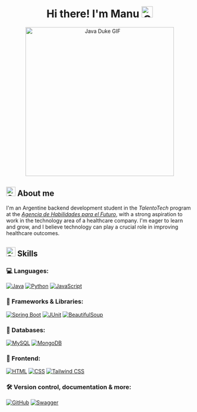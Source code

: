 <div align="center">
  <h1>Hi there! I'm Manu <img src="https://media.giphy.com/media/hvRJCLFzcasrR4ia7z/giphy.gif" width="30" alt="Greeting GIF" title="Greeting GIF"></h2>
  <img src="https://media1.tenor.com/m/JNrPF3XuHXIAAAAd/java-duke.gif" width="400" alt="Java Duke GIF" title="Java Duke Everywhere">
</div>

## <img src="https://github.com/user-attachments/assets/76dc0886-6414-45dc-bcc8-6451efadfeac" alt="Comet GIF" title="Comet GIF" width="25" /> About me
I'm an Argentine backend development student in the *TalentoTech* program at the [*Agencia de Habilidades para el Futuro*](https://buenosaires.gob.ar/educacion/agencia-de-habilidades-para-el-futuro), with a strong aspiration to work in the technology area of a healthcare company. I'm eager to learn and grow, and I believe technology can play a crucial role in improving healthcare outcomes.

## <img src="https://media2.giphy.com/media/QssGEmpkyEOhBCb7e1/giphy.gif?cid=ecf05e47a0n3gi1bfqntqmob8g9aid1oyj2wr3ds3mg700bl&rid=giphy.gif" width ="25" alt="Skills GIF" title="Skills GIF"> Skills

### 💻 Languages:
[![Java](https://img.shields.io/badge/Java-%238B4513?style=for-the-badge&logo=openjdk&logoColor=white)](https://www.java.com/en/)
[![Python](https://img.shields.io/badge/Python-3670A0?style=for-the-badge&logo=python&logoColor=white)](https://www.python.org/)
[![JavaScript](https://img.shields.io/badge/JavaScript-F7DF1E?style=for-the-badge&logo=javascript&logoColor=black)](https://developer.mozilla.org/en-US/docs/Web/JavaScript)

### 🧰 Frameworks & Libraries:
[![Spring Boot](https://img.shields.io/badge/Spring_Boot-6DB33F?style=for-the-badge&logo=spring-boot&logoColor=white)](https://spring.io/projects/spring-boot)
[![JUnit](https://img.shields.io/badge/JUnit-25A162?style=for-the-badge&logo=junit5&logoColor=white)](https://junit.org/junit5/)
[![BeautifulSoup](https://img.shields.io/badge/BeautifulSoup-3670A0?style=for-the-badge&logoColor=white)](https://www.crummy.com/software/BeautifulSoup/bs4/doc/)

### :floppy_disk: Databases:
[![MySQL](https://img.shields.io/badge/MySQL-005C84?style=for-the-badge&logo=mysql&logoColor=white)](https://www.mysql.com/)
[![MongoDB](https://img.shields.io/badge/MongoDB-47A248?style=for-the-badge&logo=mongodb&logoColor=white)](https://www.mongodb.com/)

### :art: Frontend:
[![HTML](https://img.shields.io/badge/HTML-E34F26?style=for-the-badge&logo=html5&logoColor=white)](https://developer.mozilla.org/en-US/docs/Web/HTML)
[![CSS](https://img.shields.io/badge/CSS-1572B6?style=for-the-badge&logo=css3&logoColor=white)](https://developer.mozilla.org/en-US/docs/Web/CSS)
[![Tailwind CSS](https://img.shields.io/badge/Tailwind_CSS-38B2AC?style=for-the-badge&logo=tailwind-css&logoColor=white)](https://tailwindcss.com/)

### 🛠️ Version control, documentation & more:
[![GitHub](https://img.shields.io/badge/GitHub-181717?style=for-the-badge&logo=github&logoColor=white)](https://github.com/)
[![Swagger](https://img.shields.io/badge/Swagger-85EA2D?style=for-the-badge&logo=swagger&logoColor=white)](https://swagger.io/)
